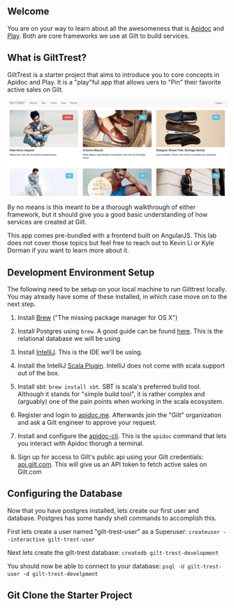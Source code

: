 ## Welcome
You are on your way to learn about all the awesomeness that is [Apidoc](http://www.apidoc.me/doc/) and [Play](https://www.playframework.com/documentation/2.5.x/Home).  Both are core frameworks we use at Gilt to build services.

## What is GiltTrest?
GiltTrest is a starter project that aims to introduce you to core concepts in Apidoc and Play.  It is a "play"ful app that allows uers to "Pin" their favorite active sales on Gilt.

![Gilt Trest Screenshot](https://raw.githubusercontent.com/gilt/gilttrest/master/public/images/screen_shot.png)

By no means is this meant to be a thorough walkthrough of either framework, but it should give you a good basic understanding of how services are created at Gilt.

This app comes pre-bundled with a frontend built on AngularJS.  This lab does not cover those topics but feel free to reach out to Kevin Li or Kyle Dorman if you want to learn more about it.

## Development Environment Setup

The following need to be setup on your local machine to run Gilttrest locally.  You may already have some of these installed, in which case move on to the next step.

1. Install [Brew](http://brew.sh/) ("The missing package manager for OS X")

2. Install Postgres using `brew`.  A good guide can be found [here](https://launchschool.com/blog/how-to-install-postgresql-on-a-mac). This is the relational database we will be using

3. Install [IntelliJ](https://www.jetbrains.com/idea/download/).  This is the IDE we'll be using.

4. Install the IntelliJ [Scala Plugin](https://www.jetbrains.com/help/idea/2016.1/creating-and-running-your-scala-application.html?origin=old_help).  IntelliJ does not come with scala support out of the box.

5. Install sbt: `brew install sbt`.  SBT is scala's preferred build tool.  Although it stands for "simple build tool", it is rather complex and (arguably) one of the pain points when working in the scala ecosystem.

6. Register and login to [apidoc.me](www.apidoc.me).  Afterwards join the "Gilt" organization and ask a Gilt engineer to approve your request.

7. Install and configure the [apidoc-cli](https://github.com/mbryzek/apidoc-cli).  This is the `apidoc` command that lets you interact with Apidoc thorugh a terminal.

8. Sign up for access to Gilt's public api using your Gilt credentials: [api.gilt.com](https://dev.gilt.com/).  This will give us an API token to fetch active sales on Gilt.com


## Configuring the Database
Now that you have postgres installed, lets create our first user and database.  Postgres has some handy shell commands to accomplish this.

First lets create a user named "gilt-trest-user" as a Superuser: `createuser --interactive gilt-trest-user`

Next lets create the gilt-trest database: `createdb gilt-trest-development`

You should now be able to connect to your database: `psql -U gilt-trest-user -d gilt-trest-develpment`

## Git Clone the Starter Project


